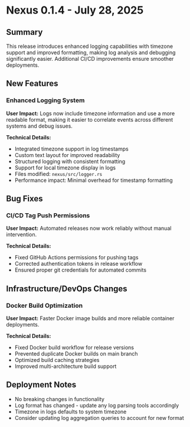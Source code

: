 # Nexus 0.1.4 - July 28, 2025

## Summary
This release introduces enhanced logging capabilities with timezone support and improved formatting, making log analysis and debugging significantly easier. Additional CI/CD improvements ensure smoother deployments.

## New Features

### Enhanced Logging System
**User Impact:** Logs now include timezone information and use a more readable format, making it easier to correlate events across different systems and debug issues.

**Technical Details:**
- Integrated timezone support in log timestamps
- Custom text layout for improved readability
- Structured logging with consistent formatting
- Support for local timezone display in logs
- Files modified: `nexus/src/logger.rs`
- Performance impact: Minimal overhead for timestamp formatting

## Bug Fixes

### CI/CD Tag Push Permissions
**User Impact:** Automated releases now work reliably without manual intervention.

**Technical Details:**
- Fixed GitHub Actions permissions for pushing tags
- Corrected authentication tokens in release workflow
- Ensured proper git credentials for automated commits

## Infrastructure/DevOps Changes

### Docker Build Optimization
**User Impact:** Faster Docker image builds and more reliable container deployments.

**Technical Details:**
- Fixed Docker build workflow for release versions
- Prevented duplicate Docker builds on main branch
- Optimized build caching strategies
- Improved multi-architecture build support

## Deployment Notes
- No breaking changes in functionality
- Log format has changed - update any log parsing tools accordingly
- Timezone in logs defaults to system timezone
- Consider updating log aggregation queries to account for new format